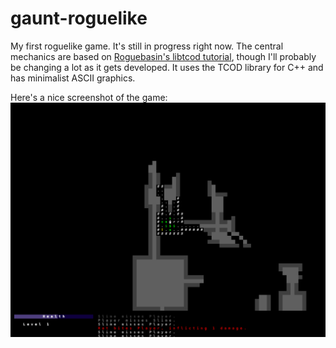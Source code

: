 # gaunt-roguelike
My first roguelike game. It's still in progress right now. 
The central mechanics are based on [Roguebasin's libtcod tutorial](http://www.roguebasin.com/index.php?title=Complete_roguelike_tutorial_using_C%2B%2B_and_libtcod_-_part_1:_setting_up), though I'll probably be changing a lot as it gets developed. It uses the TCOD library for C++ and has minimalist ASCII graphics.

Here's a nice screenshot of the game:
![An image of the game](https://github.com/Bleu-Box/gaunt-roguelike/blob/master/screenshots/tunnels_1.png "Level 1: The Tunnels")
